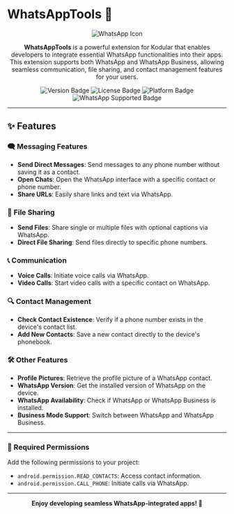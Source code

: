 # WhatsAppTools 📱  

<p align="center">
  <img src="https://img.icons8.com/color/96/whatsapp--v4.png" alt="WhatsApp Icon" />
</p>

<p align="center">
  <strong>WhatsAppTools</strong> is a powerful extension for Kodular that enables developers to integrate essential WhatsApp functionalities into their apps. This extension supports both WhatsApp and WhatsApp Business, allowing seamless communication, file sharing, and contact management features for your users.
</p>

<p align="center">
  <img src="https://img.shields.io/badge/Version-1.0.0-brightgreen" alt="Version Badge" />
  <img src="https://img.shields.io/badge/License-MIT-blue" alt="License Badge" />
  <img src="https://img.shields.io/badge/Platform-Kodular-orange" alt="Platform Badge" />
  <img src="https://img.shields.io/badge/WhatsApp-Supported-green" alt="WhatsApp Supported Badge" />
</p>

---

## ✨ Features  

### 🗨 Messaging Features  
- **Send Direct Messages**: Send messages to any phone number without saving it as a contact.  
- **Open Chats**: Open the WhatsApp interface with a specific contact or phone number.  
- **Share URLs**: Easily share links and text via WhatsApp.  

### 📂 File Sharing  
- **Send Files**: Share single or multiple files with optional captions via WhatsApp.  
- **Direct File Sharing**: Send files directly to specific phone numbers.  

### 📞 Communication  
- **Voice Calls**: Initiate voice calls via WhatsApp.  
- **Video Calls**: Start video calls with a specific contact on WhatsApp.  

### 🔍 Contact Management  
- **Check Contact Existence**: Verify if a phone number exists in the device's contact list.  
- **Add New Contacts**: Save a new contact directly to the device's phonebook.  

### 🛠 Other Features  
- **Profile Pictures**: Retrieve the profile picture of a WhatsApp contact.  
- **WhatsApp Version**: Get the installed version of WhatsApp on the device.  
- **WhatsApp Availability**: Check if WhatsApp or WhatsApp Business is installed.  
- **Business Mode Support**: Switch between WhatsApp and WhatsApp Business.  

---

### 🔑 Required Permissions  

Add the following permissions to your project:  
- `android.permission.READ_CONTACTS`: Access contact information.  
- `android.permission.CALL_PHONE`: Initiate calls via WhatsApp.  
---

<p align="center">
  <strong>Enjoy developing seamless WhatsApp-integrated apps! 🚀</strong>
</p>
